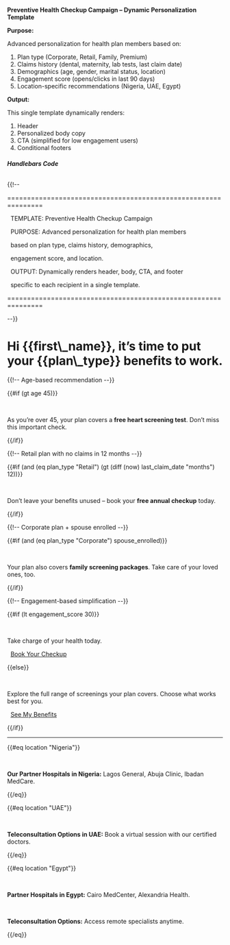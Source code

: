 **Preventive Health Checkup Campaign – Dynamic Personalization Template**



**Purpose:**

Advanced personalization for health plan members based on:



1. Plan type (Corporate, Retail, Family, Premium)
2. Claims history (dental, maternity, lab tests, last claim date)
3. Demographics (age, gender, marital status, location)
4. Engagement score (opens/clicks in last 90 days)
5. Location-specific recommendations (Nigeria, UAE, Egypt)



**Output:**

This single template dynamically renders:

1. Header
2. Personalized body copy
3. CTA (simplified for low engagement users)
4. Conditional footers





###### ***Handlebars Code***



{{!-- 

===============================================================

&nbsp; TEMPLATE: Preventive Health Checkup Campaign

&nbsp; PURPOSE:  Advanced personalization for health plan members 

&nbsp;           based on plan type, claims history, demographics, 

&nbsp;           engagement score, and location.

&nbsp; OUTPUT:   Dynamically renders header, body, CTA, and footer 

&nbsp;           specific to each recipient in a single template.

===============================================================

--}}



<!-- Header -->

<h1>Hi {{first\_name}}, it’s time to put your {{plan\_type}} benefits to work.</h1>



<!-- Dynamic Body Copy -->

{{!-- Age-based recommendation --}}

{{#if (gt age 45)}}

&nbsp; <p>As you’re over 45, your plan covers a <strong>free heart screening test</strong>. Don’t miss this important check.</p>

{{/if}}



{{!-- Retail plan with no claims in 12 months --}}

{{#if (and (eq plan\_type "Retail") (gt (diff (now) last\_claim\_date "months") 12))}}

&nbsp; <p>Don’t leave your benefits unused – book your <strong>free annual checkup</strong> today.</p>

{{/if}}



{{!-- Corporate plan + spouse enrolled --}}

{{#if (and (eq plan\_type "Corporate") spouse\_enrolled)}}

&nbsp; <p>Your plan also covers <strong>family screening packages</strong>. Take care of your loved ones, too.</p>

{{/if}}



{{!-- Engagement-based simplification --}}

{{#if (lt engagement\_score 30)}}

&nbsp; <p>Take charge of your health today.</p>

&nbsp; <a href="{{call\_to\_action\_url}}" class="btn">Book Your Checkup</a>

{{else}}

&nbsp; <p>Explore the full range of screenings your plan covers. Choose what works best for you.</p>

&nbsp; <a href="{{call\_to\_action\_url}}" class="btn">See My Benefits</a>

{{/if}}



<!-- Conditional Footer -->

<hr>

{{#eq location "Nigeria"}}

&nbsp; <p><strong>Our Partner Hospitals in Nigeria:</strong> Lagos General, Abuja Clinic, Ibadan MedCare.</p>

{{/eq}}



{{#eq location "UAE"}}

&nbsp; <p><strong>Teleconsultation Options in UAE:</strong> Book a virtual session with our certified doctors.</p>

{{/eq}}



{{#eq location "Egypt"}}

&nbsp; <p><strong>Partner Hospitals in Egypt:</strong> Cairo MedCenter, Alexandria Health.</p>

&nbsp; <p><strong>Teleconsultation Options:</strong> Access remote specialists anytime.</p>

{{/eq}}



